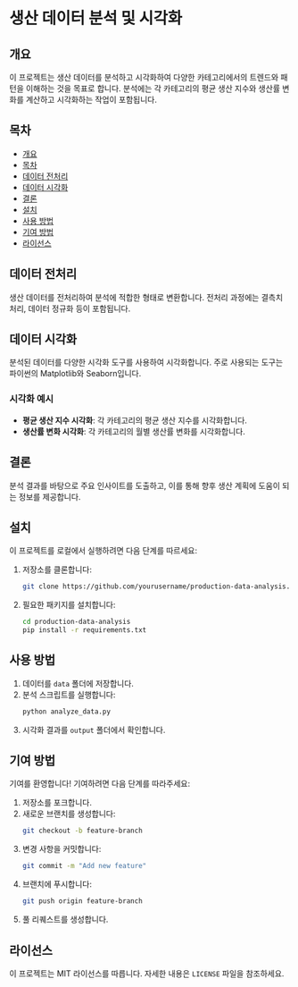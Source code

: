 # 생산 데이터 분석 및 시각화

## 개요

이 프로젝트는 생산 데이터를 분석하고 시각화하여 다양한 카테고리에서의 트렌드와 패턴을 이해하는 것을 목표로 합니다. 분석에는 각 카테고리의 평균 생산 지수와 생산률 변화를 계산하고 시각화하는 작업이 포함됩니다.

## 목차

- [개요](#개요)
- [목차](#목차)
- [데이터 전처리](#데이터-전처리)
- [데이터 시각화](#데이터-시각화)
- [결론](#결론)
- [설치](#설치)
- [사용 방법](#사용-방법)
- [기여 방법](#기여-방법)
- [라이선스](#라이선스)

## 데이터 전처리

생산 데이터를 전처리하여 분석에 적합한 형태로 변환합니다. 전처리 과정에는 결측치 처리, 데이터 정규화 등이 포함됩니다.

## 데이터 시각화

분석된 데이터를 다양한 시각화 도구를 사용하여 시각화합니다. 주로 사용되는 도구는 파이썬의 Matplotlib와 Seaborn입니다.

### 시각화 예시

- **평균 생산 지수 시각화**: 각 카테고리의 평균 생산 지수를 시각화합니다.
- **생산률 변화 시각화**: 각 카테고리의 월별 생산률 변화를 시각화합니다.

## 결론

분석 결과를 바탕으로 주요 인사이트를 도출하고, 이를 통해 향후 생산 계획에 도움이 되는 정보를 제공합니다.

## 설치

이 프로젝트를 로컬에서 실행하려면 다음 단계를 따르세요:

1. 저장소를 클론합니다:
    ```bash
    git clone https://github.com/yourusername/production-data-analysis.git
    ```
2. 필요한 패키지를 설치합니다:
    ```bash
    cd production-data-analysis
    pip install -r requirements.txt
    ```

## 사용 방법

1. 데이터를 `data` 폴더에 저장합니다.
2. 분석 스크립트를 실행합니다:
    ```bash
    python analyze_data.py
    ```
3. 시각화 결과를 `output` 폴더에서 확인합니다.

## 기여 방법

기여를 환영합니다! 기여하려면 다음 단계를 따라주세요:

1. 저장소를 포크합니다.
2. 새로운 브랜치를 생성합니다:
    ```bash
    git checkout -b feature-branch
    ```
3. 변경 사항을 커밋합니다:
    ```bash
    git commit -m "Add new feature"
    ```
4. 브랜치에 푸시합니다:
    ```bash
    git push origin feature-branch
    ```
5. 풀 리퀘스트를 생성합니다.

## 라이선스

이 프로젝트는 MIT 라이선스를 따릅니다. 자세한 내용은 `LICENSE` 파일을 참조하세요.
